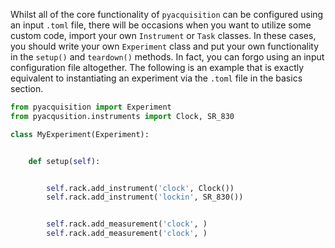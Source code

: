 Whilst all of the core functionality of `pyacquisition` can be configured using an input `.toml` file, there will be occasions when you want to utilize some custom code, import your own `Instrument` or `Task` classes. In these cases, you should write your own `Experiment` class and put your own functionality in the `setup()` and `teardown()` methods. In fact, you can forgo using an input configuration file altogether. The following is an example that is exactly equivalent to instantiating an experiment via the `.toml` file in the basics section.

```python title="my_experiment.py"
from pyacquisition import Experiment
from pyacqusition.instruments import Clock, SR_830

class MyExperiment(Experiment):


    def setup(self):


        self.rack.add_instrument('clock', Clock())
        self.rack.add_instrument('lockin', SR_830())


        self.rack.add_measurement('clock', )
        self.rack.add_measurement('clock', )

```